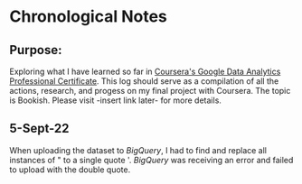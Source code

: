 # Chronological Notes

## Purpose:
Exploring what I have learned so far in [Coursera's Google Data Analytics Professional Certificate](https://www.google.com/url?sa=t&rct=j&q=&esrc=s&source=web&cd=&cad=rja&uact=8&ved=2ahUKEwjo9ZyPyv75AhVeGzQIHaScBUIQFnoECBUQAQ&url=https%3A%2F%2Fwww.coursera.org%2Fprofessional-certificates%2Fgoogle-data-analytics&usg=AOvVaw2XvP900KPIKu1611eqZ7QH). This log should serve as a compilation of all the actions, research, and progess on my final project with Coursera. The topic is Bookish. Please visit -insert link later- for more details.

## 5-Sept-22 
When uploading the dataset to *BigQuery*, I had to find and replace all instances of " to a single quote '. 
*BigQuery* was receiving an error and failed to upload with the double quote.
